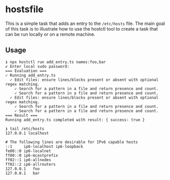 # hostsfile

This is a simple task that adds an entry to the `/etc/hosts` file. The main goal of this task is to illustrate how to use the hostctl tool to create a task that can be run locally or on a remote machine.

## Usage

```
❯ npx hostctl run add_entry.ts names:foo,bar
✔ Enter local sudo password:
=== Evaluation ===
✓ Running add_entry.ts
  ✓ Edit files: ensure lines/blocks present or absent with optional regex matching.
    ✓ Search for a pattern in a file and return presence and count.
    ✓ Search for a pattern in a file and return presence and count.
  ✓ Edit files: ensure lines/blocks present or absent with optional regex matching.
    ✓ Search for a pattern in a file and return presence and count.
    ✓ Search for a pattern in a file and return presence and count.
=== Result ===
Running add_entry.ts completed with result: { success: true }

❯ tail /etc/hosts
127.0.0.1 localhost

# The following lines are desirable for IPv6 capable hosts
::1     ip6-localhost ip6-loopback
fe00::0 ip6-localnet
ff00::0 ip6-mcastprefix
ff02::1 ip6-allnodes
ff02::2 ip6-allrouters
127.0.0.1	foo
127.0.0.1	bar
```
